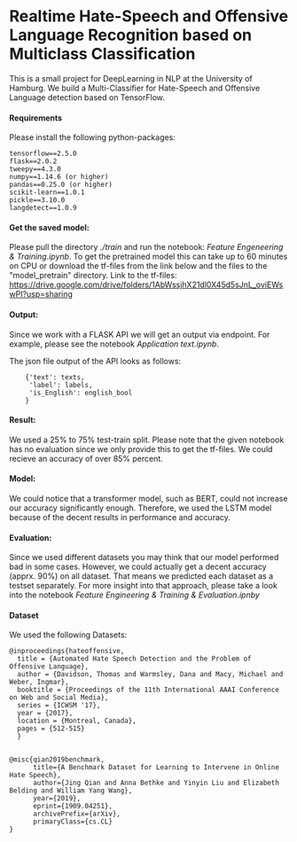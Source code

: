 # Realtime Hate-Speech and Offensive Language Recognition based on Multiclass Classification

This is a small project for DeepLearning in NLP at the University of Hamburg.
We build a Multi-Classifier for Hate-Speech and Offensive Language detection based on TensorFlow.

#### Requirements
Please install the following python-packages:
```
tensorflow==2.5.0
flask==2.0.2
tweepy==4.3.0
numpy==1.14.6 (or higher)
pandas==0.25.0 (or higher)
scikit-learn==1.0.1
pickle==3.10.0
langdetect==1.0.9
```

#### Get the saved model:
Please pull the directory <i>./train</i> and run the notebook: <i>Feature Engeneering & Training.ipynb</i>. 
To get the pretrained model  this can take up to 60 minutes on CPU or download the tf-files from the link below and the files to the "model_pretrain" directory.
Link to the tf-files: https://drive.google.com/drive/folders/1AbWssjhX21dl0X45d5sJnL_oviEWswPI?usp=sharing


#### Output:
Since we work with a FLASK API we will get an output via endpoint. For example, please see the notebook <i>Application text.ipynb</i>.

The json file output of the API looks as follows:
```
    {'text': texts,
     'label': labels,
     'is_English': english_bool
    }
```

#### Result:
We used a 25% to 75% test-train split. Please note that the given notebook has no evaluation since we only provide this to get the tf-files.
We could recieve an accuracy of over 85% percent.


#### Model:
We could notice that a transformer model, such as BERT, could not increase our accuracy significantly enough. Therefore, we used the 
LSTM model because of the decent results in performance and accuracy.

#### Evaluation:
Since we used different datasets you may think that our model performed bad in some cases. However, we could actually get a decent accuracy (apprx. 90%) on 
all dataset. That means we predicted each dataset as a testset separately. For more insight into that approach, please take a look into the notebook <i> Feature Engineering & Training & Evaluation.ipnby</i>

#### Dataset
We used the following Datasets:
```
@inproceedings{hateoffensive,
  title = {Automated Hate Speech Detection and the Problem of Offensive Language},
  author = {Davidson, Thomas and Warmsley, Dana and Macy, Michael and Weber, Ingmar}, 
  booktitle = {Proceedings of the 11th International AAAI Conference on Web and Social Media},
  series = {ICWSM '17},
  year = {2017},
  location = {Montreal, Canada},
  pages = {512-515}
  }
  
```

```
@misc{qian2019benchmark,
      title={A Benchmark Dataset for Learning to Intervene in Online Hate Speech}, 
      author={Jing Qian and Anna Bethke and Yinyin Liu and Elizabeth Belding and William Yang Wang},
      year={2019},
      eprint={1909.04251},
      archivePrefix={arXiv},
      primaryClass={cs.CL}
}
```
